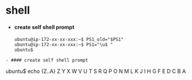 # shell

- #### create self shell prompt
  ```
  ubuntu@ip-172-xx-xx-xxx:~$ PS1_old="$PS1"
  ubuntu@ip-172-xx-xx-xxx:~$ PS1="\u$ "
  ubuntu$
```
- #### create self shell prompt
  ```
  ubuntu$  echo {Z..A}
  Z Y X W V U T S R Q P O N M L K J I H G F E D C B A
  ```
